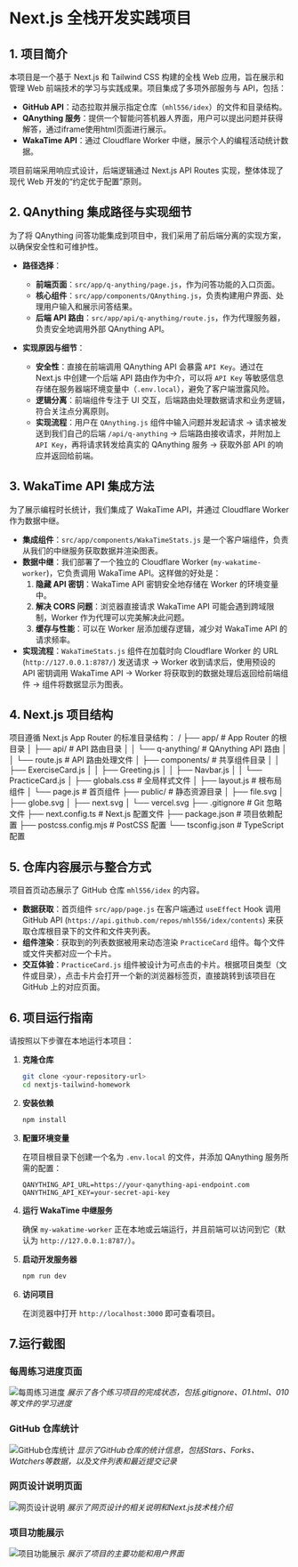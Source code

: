 # Next.js 全栈开发实践项目

## 1. 项目简介

本项目是一个基于 Next.js 和 Tailwind CSS 构建的全栈 Web 应用，旨在展示和管理 Web 前端技术的学习与实践成果。项目集成了多项外部服务与 API，包括：

- **GitHub API**：动态拉取并展示指定仓库（`mhl556/idex`）的文件和目录结构。
- **QAnything 服务**：提供一个智能问答机器人界面，用户可以提出问题并获得解答，通过iframe使用html页面进行展示。
- **WakaTime API**：通过 Cloudflare Worker 中继，展示个人的编程活动统计数据。

项目前端采用响应式设计，后端逻辑通过 Next.js API Routes 实现，整体体现了现代 Web 开发的“约定优于配置”原则。

## 2. QAnything 集成路径与实现细节

为了将 QAnything 问答功能集成到项目中，我们采用了前后端分离的实现方案，以确保安全性和可维护性。

- **路径选择**：
  - **前端页面**：`src/app/q-anything/page.js`，作为问答功能的入口页面。
  - **核心组件**：`src/app/components/QAnything.js`，负责构建用户界面、处理用户输入和展示问答结果。
  - **后端 API 路由**：`src/app/api/q-anything/route.js`，作为代理服务器，负责安全地调用外部 QAnything API。

- **实现原因与细节**：
  - **安全性**：直接在前端调用 QAnything API 会暴露 `API Key`。通过在 Next.js 中创建一个后端 API 路由作为中介，可以将 `API Key` 等敏感信息存储在服务器端环境变量中（`.env.local`），避免了客户端泄露风险。
  - **逻辑分离**：前端组件专注于 UI 交互，后端路由处理数据请求和业务逻辑，符合关注点分离原则。
  - **实现流程**：用户在 `QAnything.js` 组件中输入问题并发起请求 -> 请求被发送到我们自己的后端 `/api/q-anything` -> 后端路由接收请求，并附加上 `API Key`，再将请求转发给真实的 QAnything 服务 -> 获取外部 API 的响应并返回给前端。

## 3. WakaTime API 集成方法

为了展示编程时长统计，我们集成了 WakaTime API，并通过 Cloudflare Worker 作为数据中继。

- **集成组件**：`src/app/components/WakaTimeStats.js` 是一个客户端组件，负责从我们的中继服务获取数据并渲染图表。
- **数据中继**：我们部署了一个独立的 Cloudflare Worker (`my-wakatime-worker`)，它负责调用 WakaTime API。这样做的好处是：
  1.  **隐藏 API 密钥**：WakaTime API 密钥安全地存储在 Worker 的环境变量中。
  2.  **解决 CORS 问题**：浏览器直接请求 WakaTime API 可能会遇到跨域限制，Worker 作为代理可以完美解决此问题。
  3.  **缓存与性能**：可以在 Worker 层添加缓存逻辑，减少对 WakaTime API 的请求频率。
- **实现流程**：`WakaTimeStats.js` 组件在加载时向 Cloudflare Worker 的 URL (`http://127.0.0.1:8787/`) 发送请求 -> Worker 收到请求后，使用预设的 API 密钥调用 WakaTime API -> Worker 将获取到的数据处理后返回给前端组件 -> 组件将数据显示为图表。

## 4. Next.js 项目结构

项目遵循 Next.js App Router 的标准目录结构：
/
├── app/                    # App Router 的根目录
│   ├── api/               # API 路由目录
│   │   └── q-anything/    # QAnything API 路由
│   │       └── route.js   # API 路由处理文件
│   ├── components/        # 共享组件目录
│   │   ├── ExerciseCard.js
│   │   ├── Greeting.js
│   │   ├── Navbar.js
│   │   └── PracticeCard.js
│   ├── globals.css        # 全局样式文件
│   ├── layout.js          # 根布局组件
│   └── page.js            # 首页组件
├── public/                # 静态资源目录
│   ├── file.svg
│   ├── globe.svg
│   ├── next.svg
│   └── vercel.svg
├── .gitignore             # Git 忽略文件
├── next.config.ts         # Next.js 配置文件
├── package.json           # 项目依赖配置
├── postcss.config.mjs     # PostCSS 配置
└── tsconfig.json          # TypeScript 配置

## 5. 仓库内容展示与整合方式

项目首页动态展示了 GitHub 仓库 `mhl556/idex` 的内容。

- **数据获取**：首页组件 `src/app/page.js` 在客户端通过 `useEffect` Hook 调用 GitHub API (`https://api.github.com/repos/mhl556/idex/contents`) 来获取仓库根目录下的文件和文件夹列表。
- **组件渲染**：获取到的列表数据被用来动态渲染 `PracticeCard` 组件。每个文件或文件夹都对应一个卡片。
- **交互体验**：`PracticeCard.js` 组件被设计为可点击的卡片。根据项目类型（文件或目录），点击卡片会打开一个新的浏览器标签页，直接跳转到该项目在 GitHub 上的对应页面。

## 6. 项目运行指南

请按照以下步骤在本地运行本项目：

1.  **克隆仓库**

    ```bash
    git clone <your-repository-url>
    cd nextjs-tailwind-homework
    ```

2.  **安装依赖**

    ```bash
    npm install
    ```

3.  **配置环境变量**

    在项目根目录下创建一个名为 `.env.local` 的文件，并添加 QAnything 服务所需的配置：

    ```
    QANYTHING_API_URL=https://your-qanything-api-endpoint.com
    QANYTHING_API_KEY=your-secret-api-key
    ```

4.  **运行 WakaTime 中继服务**

    确保 `my-wakatime-worker` 正在本地或云端运行，并且前端可以访问到它（默认为 `http://127.0.0.1:8787/`）。

5.  **启动开发服务器**

    ```bash
    npm run dev
    ```

6.  **访问项目**

    在浏览器中打开 `http://localhost:3000` 即可查看项目。
## 7.运行截图

### 每周练习进度页面
![每周练习进度](picture/image1.png)
*展示了各个练习项目的完成状态，包括.gitignore、01.html、010等文件的学习进度*

### GitHub 仓库统计
![GitHub仓库统计](picture/image2.png)
*显示了GitHub仓库的统计信息，包括Stars、Forks、Watchers等数据，以及文件列表和最近提交记录*

### 网页设计说明页面
![网页设计说明](picture/image3.png)
*展示了网页设计的相关说明和Next.js技术栈介绍*

### 项目功能展示
![项目功能展示](picture/image4.png)
*展示了项目的主要功能和用户界面*

